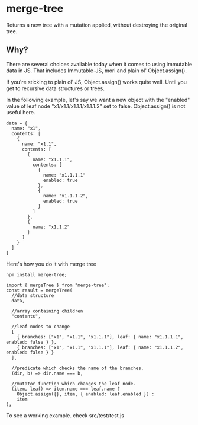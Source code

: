 merge-tree
===
Returns a new tree with a mutation applied, without destroying the original tree.

Why?
---
There are several choices available today when it comes to using immutable data in JS.
That includes Immutable-JS, mori and plain ol' Object.assign().

If you're sticking to plain ol' JS, Object.assign() works quite well.
Until you get to recursive data structures or trees.

In the following example, let's say we want a new object with the "enabled" value of leaf node "x1/x1.1/x1.1.1/x1.1.1.2" set to false.
Object.assign() is not useful here.
```
data = {
  name: "x1",
  contents: [
    {
      name: "x1.1",
      contents: [
        {
          name: "x1.1.1",
          contents: [
            {
              name: "x1.1.1.1"
              enabled: true
            },
            {
              name: "x1.1.1.2",
              enabled: true
            }
          ]
        },
        {
          name: "x1.1.2"
        }
      ]
    }
  ]
}
```

Here's how you do it with merge tree
```
npm install merge-tree;

import { mergeTree } from "merge-tree";
const result = mergeTree(
  //data structure
  data,

  //array containing children
  "contents",

  //leaf nodes to change
  [
    { branches: ["x1", "x1.1", "x1.1.1"], leaf: { name: "x1.1.1.1", enabled: false } },
    { branches: ["x1", "x1.1", "x1.1.1"], leaf: { name: "x1.1.1.2", enabled: false } }
  ],

  //predicate which checks the name of the branches.
  (dir, b) => dir.name === b,

  //mutator function which changes the leaf node.
  (item, leaf) => item.name === leaf.name ?
    Object.assign({}, item, { enabled: leaf.enabled }) :
    item
);
```

To see a working example. check src/test/test.js
